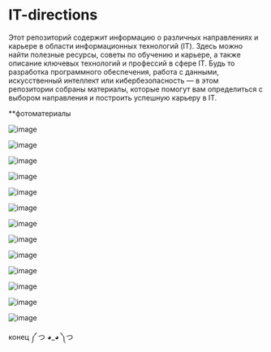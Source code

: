 # IT-directions 
Этот репозиторий содержит информацию о различных направлениях и карьере в области информационных технологий (IT). Здесь можно найти полезные ресурсы, советы по обучению и карьере, а также описание ключевых технологий и профессий в сфере IT. Будь то разработка программного обеспечения, работа с данными, искусственный интеллект или кибербезопасность — в этом репозитории собраны материалы, которые помогут вам определиться с выбором направления и построить успешную карьеру в IT.

**фотоматериалы 

![image](https://github.com/user-attachments/assets/0e481d8b-53d4-46ec-a69d-4e89f044fa46)

![image](https://github.com/user-attachments/assets/57255a81-9efd-40bc-9fe2-a072698a0ec7)

![image](https://github.com/user-attachments/assets/cbac9306-8768-4978-8050-480d0454702b)

![image](https://github.com/user-attachments/assets/0427ec87-1f74-454a-a626-110ce5472831)

![image](https://github.com/user-attachments/assets/eb3b67ee-0b64-4a16-ac9e-d3e84998576e)

![image](https://github.com/user-attachments/assets/a8c3b7e5-cdf7-4417-bd3f-2701c7cb8ce0)

![image](https://github.com/user-attachments/assets/3e34d045-feb3-40d6-94a8-1187b0f4651d)

![image](https://github.com/user-attachments/assets/4870d922-6cb4-47d4-b711-5930d113fc59)

![image](https://github.com/user-attachments/assets/b8d8370d-a1a2-4b92-8484-521a5eddb176)

![image](https://github.com/user-attachments/assets/b02dccbd-3374-493d-9c08-bff7da4c16f4)

![image](https://github.com/user-attachments/assets/3b602498-14e2-45dc-b74e-79510a4b9287)

![image](https://github.com/user-attachments/assets/8a012258-c2a1-4854-a364-ec40c6d797c7)

![image](https://github.com/user-attachments/assets/e23006a0-8255-4a66-807b-9906183ba8c7)

конец ༼ つ ◕_◕ ༽つ



